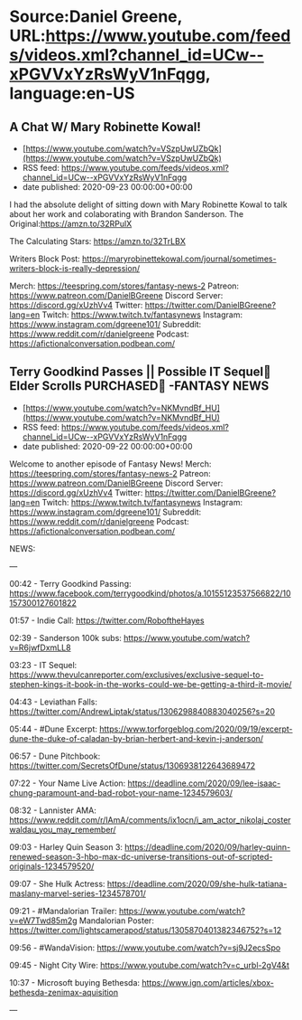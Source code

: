 # Source:Daniel Greene, URL:https://www.youtube.com/feeds/videos.xml?channel_id=UCw--xPGVVxYzRsWyV1nFqgg, language:en-US

## A Chat W/ Mary Robinette Kowal!
 - [https://www.youtube.com/watch?v=VSzpUwUZbQk](https://www.youtube.com/watch?v=VSzpUwUZbQk)
 - RSS feed: https://www.youtube.com/feeds/videos.xml?channel_id=UCw--xPGVVxYzRsWyV1nFqgg
 - date published: 2020-09-23 00:00:00+00:00

I had the absolute delight of sitting down with Mary Robinette Kowal to talk about her work and colaborating with Brandon Sanderson.
The Original:https://amzn.to/32RPulX

The Calculating Stars: https://amzn.to/32TrLBX 

Writers Block Post: https://maryrobinettekowal.com/journal/sometimes-writers-block-is-really-depression/

Merch: https://teespring.com/stores/fantasy-news-2
Patreon: https://www.patreon.com/DanielBGreene
Discord Server: https://discord.gg/xUzhVv4
Twitter: https://twitter.com/DanielBGreene?lang=en
Twitch: https://www.twitch.tv/fantasynews
Instagram: https://www.instagram.com/dgreene101/
Subreddit: https://www.reddit.com/r/danielgreene
Podcast: https://afictionalconversation.podbean.com/

## Terry Goodkind Passes || Possible IT Sequel🤡 Elder Scrolls PURCHASED💸 -FANTASY NEWS
 - [https://www.youtube.com/watch?v=NKMvndBf_HU](https://www.youtube.com/watch?v=NKMvndBf_HU)
 - RSS feed: https://www.youtube.com/feeds/videos.xml?channel_id=UCw--xPGVVxYzRsWyV1nFqgg
 - date published: 2020-09-22 00:00:00+00:00

Welcome to another episode of Fantasy News! 
Merch: https://teespring.com/stores/fantasy-news-2
Patreon: https://www.patreon.com/DanielBGreene
Discord Server: https://discord.gg/xUzhVv4
Twitter: https://twitter.com/DanielBGreene?lang=en
Twitch: https://www.twitch.tv/fantasynews
Instagram: https://www.instagram.com/dgreene101/
Subreddit: https://www.reddit.com/r/danielgreene
Podcast: https://afictionalconversation.podbean.com/

NEWS: 

—

00:42 - Terry Goodkind Passing: https://www.facebook.com/terrygoodkind/photos/a.10155123537566822/10157300127601822 

01:57 - Indie Call: https://twitter.com/RoboftheHayes 

02:39 - Sanderson 100k subs: https://www.youtube.com/watch?v=R6jwfDxmLL8

03:23 - IT Sequel: https://www.thevulcanreporter.com/exclusives/exclusive-sequel-to-stephen-kings-it-book-in-the-works-could-we-be-getting-a-third-it-movie/

04:43  - Leviathan Falls: https://twitter.com/AndrewLiptak/status/1306298840883040256?s=20 

05:44 - #Dune Excerpt: https://www.torforgeblog.com/2020/09/19/excerpt-dune-the-duke-of-caladan-by-brian-herbert-and-kevin-j-anderson/

06:57 - Dune Pitchbook: https://twitter.com/SecretsOfDune/status/1306938122643689472 

07:22 - Your Name Live Action: https://deadline.com/2020/09/lee-isaac-chung-paramount-and-bad-robot-your-name-1234579603/

08:32 - Lannister AMA: https://www.reddit.com/r/IAmA/comments/ix1ocn/i_am_actor_nikolaj_costerwaldau_you_may_remember/ 

09:03 - Harley Quin Season 3: https://deadline.com/2020/09/harley-quinn-renewed-season-3-hbo-max-dc-universe-transitions-out-of-scripted-originals-1234579520/

09:07 - She Hulk Actress: https://deadline.com/2020/09/she-hulk-tatiana-maslany-marvel-series-1234578701/ 

09:21 - #Mandalorian Trailer: https://www.youtube.com/watch?v=eW7Twd85m2g
Mandalorian Poster: https://twitter.com/lightscamerapod/status/1305870401382346752?s=12 

09:56 - #WandaVision: https://www.youtube.com/watch?v=sj9J2ecsSpo

09:45 - Night City Wire: https://www.youtube.com/watch?v=c_urbl-2gV4&t 

10:37 - Microsoft buying Bethesda: https://www.ign.com/articles/xbox-bethesda-zenimax-aquisition 

—

